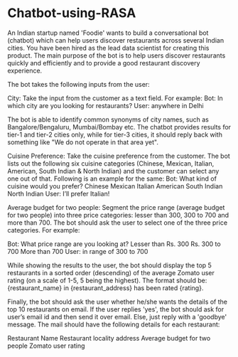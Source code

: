 # Chatbot-using-RASA
An Indian startup named 'Foodie' wants to build a conversational bot (chatbot) which can help users discover restaurants across several Indian cities. You have been hired as the lead data scientist for creating this product.     The main purpose of the bot is to help users discover restaurants quickly and efficiently and to provide a good restaurant discovery experience. 

The bot takes the following inputs from the user:

City: Take the input from the customer as a text field. For example:
  Bot: In which city are you looking for restaurants?
  User: anywhere in Delhi
 
The bot is able to identify common synonyms of city names, such as Bangalore/Bengaluru, Mumbai/Bombay etc.
The chatbot provides results for tier-1 and tier-2 cities only, while for tier-3 cities, it should reply back with something like "We do not operate in that area yet".
 

Cuisine Preference: Take the cuisine preference from the customer. The bot lists out the following six cuisine categories (Chinese, Mexican, Italian, American, South Indian & North Indian) and the customer can select any one out of that. Following is an example for the same:
Bot: What kind of cuisine would you prefer?
Chinese
Mexican
Italian
American
South Indian
North Indian
User: I’ll prefer Italian!

 
Average budget for two people: Segment the price range (average budget for two people) into three price categories: lesser than 300, 300 to 700 and more than 700. The bot should ask the user to select one of the three price categories. For example:

Bot: What price range are you looking at?
Lesser than Rs. 300
Rs. 300 to 700
More than 700
User: in range of 300 to 700

 
While showing the results to the user, the bot should display the top 5 restaurants in a sorted order (descending) of the average Zomato user rating (on a scale of 1-5, 5 being the highest). The format should be: {restaurant_name} in {restaurant_address} has been rated {rating}.


Finally, the bot should ask the user whether he/she wants the details of the top 10 restaurants on email. If the user replies 'yes', the bot should ask for user’s email id and then send it over email. Else, just reply with a 'goodbye' message. The mail should have the following details for each restaurant:

Restaurant Name
Restaurant locality address
Average budget for two people
Zomato user rating
